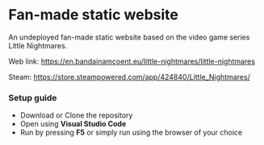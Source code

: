# Fan-made static website
An undeployed fan-made static website based on the video game series Little Nightmares.
<br />

Web link: https://en.bandainamcoent.eu/little-nightmares/little-nightmares
<br />

Steam: https://store.steampowered.com/app/424840/Little_Nightmares/
<br />

### Setup guide
- Download or Clone the repository
- Open using **Visual Studio Code**
- Run by pressing **F5** or simply run using the browser of your choice
